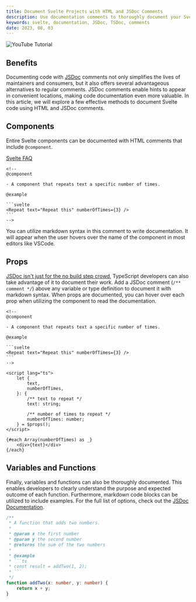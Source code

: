 ```yaml
---
title: Document Svelte Projects with HTML and JSDoc Comments
description: Use documentation comments to thoroughly document your Svelte code.
keywords: svelte, documentation, JSDoc, TSDoc, comments
date: 2023, 08, 03
---
```


![YouTube Tutorial](IWvvXn1eAbE)

## Benefits

Documenting code with [JSDoc](https://jsdoc.app/) comments not only simplifies the lives of maintainers and consumers, but it also offers several advantageous alternatives to regular comments. JSDoc comments enable hints to appear in convenient locations, making code documentation even more valuable. In this article, we will explore a few effective methods to document Svelte code using HTML and JSDoc comments.

## Components

Entire Svelte components can be documented with HTML comments that include `@component`.

[Svelte FAQ](https://svelte.dev/docs/faq#how-do-i-document-my-components)

````svelte
<!--
@component

- A component that repeats text a specific number of times.

@example

```svelte
<Repeat text="Repeat this" numberOfTimes={3} />
```
-->
````

You can utilize markdown syntax in this comment to write documentation. It will appear when the user hovers over the name of the component in most editors like VSCode.

## Props

[JSDoc isn't just for the no build step crowd](https://www.typescriptlang.org/docs/handbook/jsdoc-supported-types.html#param-and-returns), TypeScript developers can also take advantage of it to document their work. Add a JSDoc comment (`/** comment */`) above any variable or type definition to document it with markdown syntax. When props are documented, you can hover over each prop when utilizing the component to read the documentation.

````svelte
<!--
@component

- A component that repeats text a specific number of times.

@example

```svelte
<Repeat text="Repeat this" numberOfTimes={3} />
```
-->

<script lang="ts">
	let {
		text,
		numberOfTimes,
	}: {
		/** text to repeat */
		text: string;

		/** number of times to repeat */
		numberOfTimes: number;
	} = $props();
</script>

{#each Array(numberOfTimes) as _}
	<div>{text}</div>
{/each}
````

## Variables and Functions

Finally, variables and functions can also be thoroughly documented. This enables developers to clearly understand the purpose and expected outcome of each function. Furthermore, markdown code blocks can be utilized to include examples. For the full list of options, check out the [JSDoc Documentation](https://jsdoc.app/).

````ts
/**
 * A function that adds two numbers.
 *
 * @param x the first number
 * @param y the second number
 * @returns the sum of the two numbers
 *
 * @example
 * ```ts
 * const result = addTwo(1, 2);
 * ```
 */
function addTwo(x: number, y: number) {
	return x + y;
}
````
